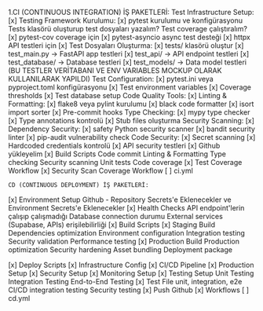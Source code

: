 1.CI (CONTINUOUS INTEGRATION) İŞ PAKETLERİ:
Test Infrastructure Setup:
[x] Testing Framework Kurulumu:
[x] pytest kurulumu ve konfigürasyonu
Tests klasörü oluşturup test dosyaları yazalım?
Test coverage çalıştıralım?
[x] pytest-cov coverage için
[x] pytest-asyncio async test desteği
[x] httpx API testleri için
[x] Test Dosyaları Oluşturma:
[x] tests/ klasörü oluştur
[x] test_main.py → FastAPI app testleri
[x] test_api/ → API endpoint testleri
[x] test_database/ → Database testleri
[x] test_models/ → Data model testleri
(BU TESTLER VERİTABANI VE ENV VARIABLES MOCKUP OLARAK KULLANILARAK YAPILDI)
Test Configuration:
[x] pytest.ini veya pyproject.toml konfigürasyonu
[x] Test environment variables
[x] Coverage thresholds
[x] Test database setup
    Code Quality Tools:
[x] Linting & Formatting:
[x] flake8 veya pylint kurulumu
[x] black code formatter
[x] isort import sorter
[x] Pre-commit hooks
    Type Checking:
[x] mypy type checker
[x] Type annotations kontrolü
[x] Stub files oluşturma
    Security Scanning:
[x] Dependency Security:
[x] safety Python security scanner
[x] bandit security linter
[x] pip-audit vulnerability check
    Code Security:
[x] Secret scanning
[x] Hardcoded credentials kontrolü
[x] API security testleri
[x] Github yükleyelim
[x] Build Scripts
    Code commit
    Linting & Formatting
    Type checking
    Security scanning
    Unit tests
    Code coverage
[x] Test Coverage Workflow
[x] Security Scan Coverage Workflow
[ ] ci.yml



    CD (CONTINUOUS DEPLOYMENT) İŞ PAKETLERİ:
[x] Environment Setup
    Github - Repository Secrets'e Eklenecekler ve Environment Secrets'e Eklenecekler
[x] Health Checks
    API endpoint'lerin çalışıp çalışmadığı
    Database connection durumu
    External services (Supabase, APIs) erişilebilirliği
[x] Build Scripts
[x] Staging Build
    Dependencies optimization
    Environment configuration
    Integration testing
    Security validation
    Performance testing
[x] Production Build
    Production optimization
    Security hardening
    Asset bundling
    Deployment package

[x] Deploy Scripts
[x] Infrastructure Config
[x] CI/CD Pipeline
[x] Production Setup
[x] Security Setup
[x] Monitoring Setup
[x] Testing Setup
    Unit Testing
    Integration Testing
    End-to-End Testing
[x] Test File 
    unit, integration, e2e
    CI/CD integration testing
    Security testing
[x] Push Github
[x] Workflows
[ ] cd.yml